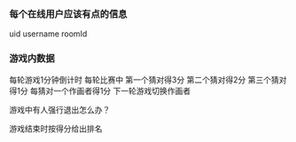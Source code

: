 ### 每个在线用户应该有点的信息

uid
username
roomId

### 游戏内数据

每轮游戏1分钟倒计时
每轮比赛中
  第一个猜对得3分
  第二个猜对得2分
  第三个猜对得1分
  每猜对一个作画者得1分
下一轮游戏切换作画者

游戏中有人强行退出怎么办？

游戏结束时按得分给出排名
